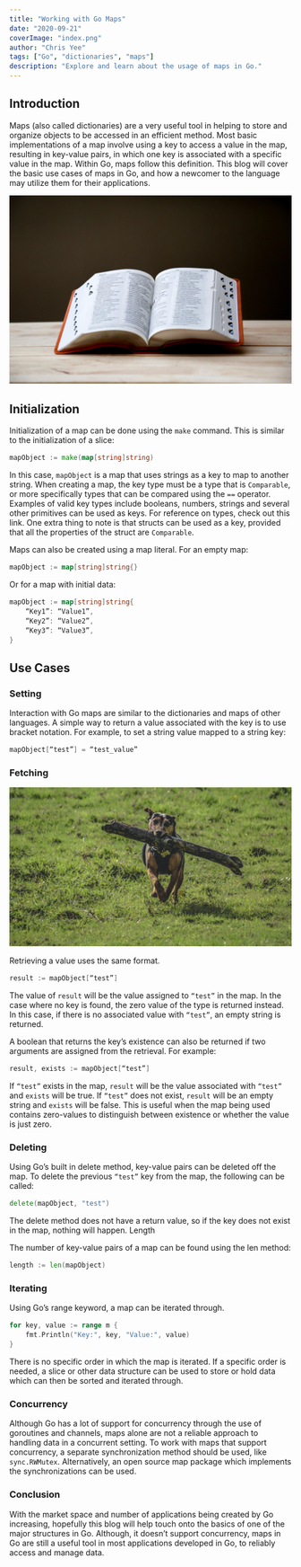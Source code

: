 ```yaml
---
title: "Working with Go Maps"
date: "2020-09-21"
coverImage: "index.png"
author: "Chris Yee"
tags: ["Go", "dictionaries", "maps"]
description: "Explore and learn about the usage of maps in Go."
---
```


## Introduction

Maps (also called dictionaries) are a very useful tool in helping to store and organize objects to be accessed in an efficient method. Most basic implementations of a map involve using a key to access a value in the map, resulting in key-value pairs, in which one key is associated with a specific value in the map. Within Go, maps follow this definition. This blog will cover the basic use cases of maps in Go, and how a newcomer to the language may utilize them for their applications.

![Dictionary](dictionary.jpg)

## Initialization

Initialization of a map can be done using the `make` command. This is similar to the initialization of a slice:

```Go
mapObject := make(map[string]string)
```

In this case, `mapObject` is a map that uses strings as a key to map to another string. When creating a map, the key type must be a type that is `Comparable`, or more specifically types that can be compared using the `==` operator. Examples of valid key types include booleans, numbers, strings and several other primitives can be used as keys. For reference on types, check out this link. One extra thing to note is that structs can be used as a key, provided that all the properties of the struct are `Comparable`.

Maps can also be created using a map literal. For an empty map:

```Go
mapObject := map[string]string{}
```

Or for a map with initial data:

```Go
mapObject := map[string]string{
	“Key1”: “Value1”,
	“Key2”: “Value2”,
	“Key3”: “Value3”,
}
```

## Use Cases

### Setting

Interaction with Go maps are similar to the dictionaries and maps of other languages. A simple way to return a value associated with the key is to use bracket notation. For example, to set a string value mapped to a string key:

```Go
mapObject[“test”] = “test_value”
```

### Fetching

![Fetching](fetching.jpg)

Retrieving a value uses the same format.

```Go
result := mapObject[“test”]
```

The value of `result` will be the value assigned to `“test”` in the map. In the case where no key is found, the zero value of the type is returned instead. In this case, if there is no associated value with `“test”`, an empty string is returned.

A boolean that returns the key’s existence can also be returned if two arguments are assigned from the retrieval. For example:

```Go
result, exists := mapObject[“test”]
```

If `“test”` exists in the map, `result` will be the value associated with `“test”` and `exists` will be true. If `“test”` does not exist, `result` will be an empty string and `exists` will be false. This is useful when the map being used contains zero-values to distinguish between existence or whether the value is just zero.

### Deleting

Using Go’s built in delete method, key-value pairs can be deleted off the map. To delete the previous `“test”` key from the map, the following can be called:

```Go
delete(mapObject, "test")
```

The delete method does not have a return value, so if the key does not exist in the map, nothing will happen.
Length

The number of key-value pairs of a map can be found using the len method:

```Go
length := len(mapObject)
```

### Iterating

Using Go’s range keyword, a map can be iterated through.

```Go
for key, value := range m {
    fmt.Println("Key:", key, "Value:", value)
}
```

There is no specific order in which the map is iterated. If a specific order is needed, a slice or other data structure can be used to store or hold data which can then be sorted and iterated through.

### Concurrency

Although Go has a lot of support for concurrency through the use of goroutines and channels, maps alone are not a reliable approach to handling data in a concurrent setting. To work with maps that support concurrency, a separate synchronization method should be used, like `sync.RWMutex`. Alternatively, an open source map package which implements the synchronizations can be used.

### Conclusion

With the market space and number of applications being created by Go increasing, hopefully this blog will help touch onto the basics of one of the major structures in Go. Although, it doesn’t support concurrency, maps in Go are still a useful tool in most applications developed in Go, to reliably access and manage data.
